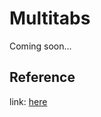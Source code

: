 # Multitabs
Coming soon...

## Reference
link: <a href="https://dash.plotly.com/dash-core-components/tabs">here</a>